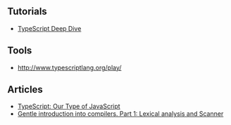 
## Tutorials
- [TypeScript Deep Dive](https://www.gitbook.com/book/basarat/typescript/details)

## Tools
- http://www.typescriptlang.org/play/

## Articles
- [TypeScript: Our Type of JavaScript](https://www.linux.com/blog/learn/2017/7typescript-our-type-javascript)
- [Gentle introduction into compilers. Part 1: Lexical analysis and Scanner](https://medium.com/dailyjs/gentle-introduction-into-compilers-part-1-lexical-analysis-and-scanner-733246be6738)
